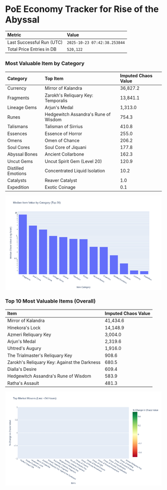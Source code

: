 # PoE Economy Tracker for Rise of the Abyssal

<!-- START_MAINTENANCE -->
| Metric | Value |
|:---|:---|
| Last Successful Run (UTC) | `2025-10-23 07:42:38.253844` |
| Total Price Entries in DB | `520,122` |

<!-- END_MAINTENANCE -->

<!-- START_DATAFRAME_DEBUG -->
<!-- END_DATAFRAME_DEBUG -->

<!-- START_CATEGORY_ANALYSIS -->
### Most Valuable Item by Category
| Category | Top Item | Imputed Chaos Value |
| :--- | :--- | :--- |
| Currency | Mirror of Kalandra | 36,827.2 |
| Fragments | Zarokh's Reliquary Key: Temporalis | 13,841.1 |
| Lineage Gems | Arjun's Medal | 1,313.0 |
| Runes | Hedgewitch Assandra's Rune of Wisdom | 754.3 |
| Talismans | Talisman of Sirrius | 410.8 |
| Essences | Essence of Horror | 255.0 |
| Omens | Omen of Chance | 206.2 |
| Soul Cores | Soul Core of Jiquani | 177.8 |
| Abyssal Bones | Ancient Collarbone | 162.3 |
| Uncut Gems | Uncut Spirit Gem (Level 20) | 120.9 |
| Distilled Emotions | Concentrated Liquid Isolation | 10.2 |
| Catalysts | Reaver Catalyst | 1.0 |
| Expedition | Exotic Coinage | 0.1 |


![Category Analysis Chart](charts/category_analysis.png)
<!-- END_ANALYSIS -->

<!-- START_ANALYSIS -->
### Top 10 Most Valuable Items (Overall)
| Item | Imputed Chaos Value |
| :--- | :--- |
| Mirror of Kalandra | 41,434.6 |
| Hinekora's Lock | 14,148.9 |
| Azmeri Reliquary Key | 3,004.0 |
| Arjun's Medal | 2,319.6 |
| Uhtred's Augury | 1,916.0 |
| The Trialmaster's Reliquary Key | 908.6 |
| Zarokh's Reliquary Key: Against the Darkness | 680.5 |
| Dialla's Desire | 609.4 |
| Hedgewitch Assandra's Rune of Wisdom | 583.9 |
| Ratha's Assault | 481.3 |


![Market Movers Chart](charts/market_movers.png)
<!-- END_ANALYSIS -->
